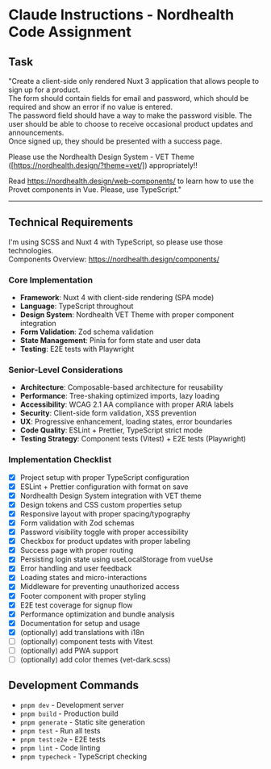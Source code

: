 # Claude Instructions - Nordhealth Code Assignment

## Task

"Create a client-side only rendered Nuxt 3 application that allows people to sign up for a product.  
The form should contain fields for email and password, which should be required and show an error if no value is entered.  
The password field should have a way to make the password visible. The user should be able to choose to receive occasional product updates and announcements.  
Once signed up, they should be presented with a success page.

Please use the Nordhealth Design System - VET Theme ([https://nordhealth.design/?theme=vet/]) appropriately!!

Read <https://nordhealth.design/web-components/> to learn how to use the Provet components in Vue. Please, use TypeScript."

---

## Technical Requirements

I'm using SCSS and Nuxt 4 with TypeScript, so please use those technologies.  
Components Overview: <https://nordhealth.design/components/>

### Core Implementation

- **Framework**: Nuxt 4 with client-side rendering (SPA mode)
- **Language**: TypeScript throughout
- **Design System**: Nordhealth VET Theme with proper component integration
- **Form Validation**: Zod schema validation
- **State Management**: Pinia for form state and user data
- **Testing**: E2E tests with Playwright

### Senior-Level Considerations

- **Architecture**: Composable-based architecture for reusability
- **Performance**: Tree-shaking optimized imports, lazy loading
- **Accessibility**: WCAG 2.1 AA compliance with proper ARIA labels
- **Security**: Client-side form validation, XSS prevention
- **UX**: Progressive enhancement, loading states, error boundaries
- **Code Quality**: ESLint + Prettier, TypeScript strict mode
- **Testing Strategy**: Component tests (Vitest) + E2E tests (Playwright)

### Implementation Checklist

- [x] Project setup with proper TypeScript configuration
- [x] ESLint + Prettier configuration with format on save
- [x] Nordhealth Design System integration with VET theme
- [x] Design tokens and CSS custom properties setup
- [x] Responsive layout with proper spacing/typography
- [x] Form validation with Zod schemas
- [x] Password visibility toggle with proper accessibility
- [x] Checkbox for product updates with proper labeling
- [x] Success page with proper routing
- [x] Persisting login state using useLocalStorage from vueUse
- [x] Error handling and user feedback
- [x] Loading states and micro-interactions
- [x] Middleware for preventing unauthorized access
- [x] Footer component with proper styling
- [x] E2E test coverage for signup flow
- [x] Performance optimization and bundle analysis
- [x] Documentation for setup and usage
- [x] (optionally) add translations with i18n
- [ ] (optionally) component tests with Vitest
- [ ] (optionally) add PWA support
- [ ] (optionally) add color themes (vet-dark.scss)

## Development Commands

- `pnpm dev` - Development server
- `pnpm build` - Production build
- `pnpm generate` - Static site generation
- `pnpm test` - Run all tests
- `pnpm test:e2e` - E2E tests
- `pnpm lint` - Code linting
- `pnpm typecheck` - TypeScript checking

